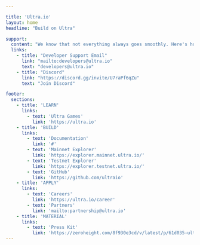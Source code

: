 ```yaml
---

title: 'Ultra.io'
layout: home
headline: "Build on Ultra"

support:
  content: "We know that not everything always goes smoothly. Here's how we can help."
  links:
    - title: "Developer Support Email"
      link: "mailto:developers@ultra.io"
      text: "developers@ultra.io"
    - title: "Discord"
      link: "https://discord.gg/invite/U7raPf6qZu"
      text: "Join Discord"

footer:
  sections:
    - title: 'LEARN'
      links:
        - text: 'Ultra Games'
          link: 'https://ultra.io'
    - title: 'BUILD'
      links:
        - text: 'Documentation'
          link: '#'
        - text: 'Mainnet Explorer'
          link: 'https://explorer.mainnet.ultra.io/' 
        - text: 'Testnet Explorer'
          link: 'https://explorer.testnet.ultra.io/'
        - text: 'GitHub'
          link: 'https://github.com/ultraio' 
    - title: 'APPLY'
      links:
        - text: 'Careers'
          link: 'https://ultra.io/career'
        - text: 'Partners'
          link: 'mailto:partnership@ultra.io'
    - title: 'MATERIAL'
      links: 
        - text: 'Press Kit'
          link: 'https://zeroheight.com/8f930e3cd/v/latest/p/61d035-ultra-press-kit/'
---
```


